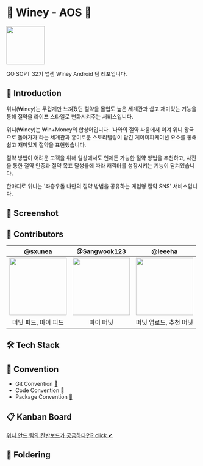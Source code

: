 # 👑 Winey - AOS 💸

<img width="100" src="https://github.com/team-winey/Winey-AOS/assets/68090939/0335e4c3-b2b1-4523-b40f-fd62255b7ea0"/>

GO SOPT 32기 앱잼 Winey Android 팀 레포입니다.

## 💁 Introduction 

위니(₩iney)는 무겁게만 느껴졌던 절약을 몰입도 높은 세계관과 쉽고 재미있는 기능을 통해 절약을 라이프 스타일로 변화시켜주는 서비스입니다.

위니(₩iney)는 ₩in+Money의 합성어입니다. '나와의 절약 싸움에서 이겨 위니 왕국으로 돌아가자'라는 세계관과 흥미로운 스토리텔링이 담긴 게이미피케이션 요소를 통해 쉽고 재미있게 절약을 표현했습니다.

절약 방법이 어려운 고객을 위해 일상에서도 언제든 가능한 절약 방법을 추천하고, 사진을 통한 절약 인증과 절약 목표 달성률에 따라 캐릭터를 성장시키는 기능이 담겨있습니다. 

한마디로 위니는 '좌충우돌 나만의 절약 방법을 공유하는 게임형 절약 SNS' 서비스입니다.

## 📸 Screenshot 

## 🌱 Contributors

| [@sxunea](https://github.com/sxunea) | [@Sangwook123](https://github.com/Sangwook123)  | [@leeeha](https://github.com/leeeha) |
|:------------------------------------:|:-------------------------:|:------------------------------:|
|      <img width="150" src="https://github.com/team-winey/Winey-AOS/assets/68090939/03ec7e2e-5ed9-4245-8832-d5c8bfee77db"/>       | <img width="150" src="https://github.com/team-winey/Winey-AOS/assets/68090939/765d0885-d68a-4e59-a3a4-d1ff61f84686"/> |   <img width="150" src="https://github.com/team-winey/Winey-AOS/assets/68090939/ddd5b602-ee67-453c-8fff-d5fa50727b5b"/>    |
|             머닛 피드, 마이 피드             |          마이 머닛            |         머닛 업로드, 추천 머닛          |

## 🛠 Tech Stack 

## 📌 Convention 

- Git Convention [📝](https://www.notion.so/Git-Convention-8b890a83aed94c9fbf727b4088bc2670?pvs=4)
- Code Convention [📝](https://www.notion.so/Code-Convention-d39ec34c2d1240f297f6027b8f9839c3?pvs=4)
- Package Convention [📝](https://www.notion.so/Package-Convention-b5a7ccc1f2b64f5d86ea9fc9179b7516?pvs=4)

## 📋 Kanban Board

[위니 안드 팀의 칸반보드가 궁금하다면? click ✔](https://github.com/orgs/team-winey/projects/2)

## 📂 Foldering 
